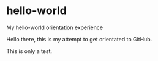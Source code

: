 # hello-world
My hello-world orientation experience

Hello there, this is my attempt to get orientated to GitHub.

This is only a test.
